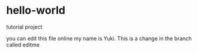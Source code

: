# hello-world
tutorial project

you can edit this file online
my name is Yuki. This is a change in the branch called editme
